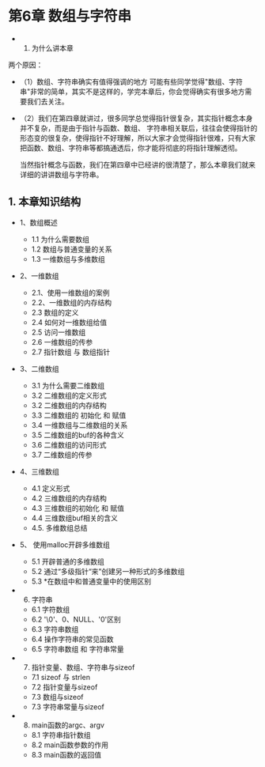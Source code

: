 # 第6章 数组与字符串

+ 1. 为什么讲本章

两个原因：

 + （1）数组、字符串确实有值得强调的地方
		可能有些同学觉得"数组、字符串"非常的简单，其实不是这样的，学完本章后，你会觉得确实有很多地方需要我们去关注。
	
+ （2）我们在第四章就讲过，很多同学总觉得指针很复杂，其实指针概念本身并不复杂，而是由于指针与函数、数组、
	字符串相关联后，往往会使得指针的形态变的很复杂，使得指针不好理解，所以大家才会觉得指针很难，只有大家
	把函数、数组、字符串等都搞通透后，你才能将彻底的将指针理解透彻。
		
	当然指针概念与函数，我们在第四章中已经讲的很清楚了，那么本章我们就来详细的讲讲数组与字符串。
		
		
## 1. 本章知识结构
+ 1、数组概述
	+ 1.1 为什么需要数组
	+ 1.2 数组与普通变量的关系
	+ 1.3 一维数组与多维数组	
	
+ 2、一维数组
	+ 2.1、使用一维数组的案例
	+ 2.2、一维数组的内存结构
	+ 2.3 数组的定义
	+ 2.4 如何对一维数组给值
	+ 2.5 访问一维数组
	+ 2.6 一维数组的传参
	+ 2.7 指针数组 与 数组指针

+ 3、二维数组
	+ 3.1 为什么需要二维数组
	+ 3.2 二维数组的定义形式
	+ 3.2 二维数组的内存结构
	+ 3.3 二维数组的 初始化 和 赋值
	+ 3.4 一维数组与二维数组的关系
	+ 3.5 二维数组的buf的各种含义
	+ 3.6 二维数组的访问形式
	+ 3.7 二维数组的传参
	
+ 4、三维数组
	+ 4.1 定义形式	
	+ 4.2 三维数组的内存结构
	+ 4.3 三维数组的初始化 和 赋值
	+ 4.4 三维数组buf相关的含义		
	+ 4.5. 多维数组总结

+ 5、 使用malloc开辟多维数组
	+ 5.1 开辟普通的多维数组
	+ 5.2 通过“多级指针“来”创建另一种形式的多维数组
	+ 5.3  *在数组中和普通变量中的使用区别

+ 6. 字符串
	+ 6.1 字符数组
	+ 6.2 '\0'、0、NULL、'0'区别
	+ 6.3 字符串数组
	+ 6.4 操作字符串的常见函数
	+ 6.5 字符串数组 和 字符串常量

+ 7. 指针变量、数组、字符串与sizeof
	+ 7.1 sizeof 与 strlen
	+ 7.2 指针变量与sizeof
	+ 7.3 数组与sizeof
	+ 7.3 字符串常量与sizeof

+ 8. main函数的argc、argv 
	+ 8.1 字符串指针数组
	+ 8.2 main函数参数的作用		
	+ 8.3 main函数的返回值
